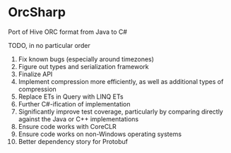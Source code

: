 # OrcSharp
Port of Hive ORC format from Java to C#

TODO, in no particular order
 1. Fix known bugs (especially around timezones)
 2. Figure out types and serialization framework
 3. Finalize API
 4. Implement compression more efficiently, as well as additional types of compression
 5. Replace ETs in Query with LINQ ETs
 6. Further C#-ification of implementation
 7. Significantly improve test coverage, particularly by comparing directly against the Java or C++ implementations
 8. Ensure code works with CoreCLR
 9. Ensure code works on non-Windows operating systems
 10. Better dependency story for Protobuf
